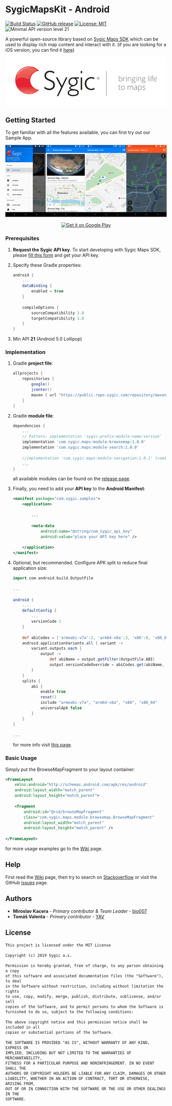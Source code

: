 # SygicMapsKit - Android

[![Build Status](https://travis-ci.com/Sygic/sygic-maps-kit-android.svg?branch=master)][8] [![GitHub release](https://img.shields.io/github/release/Sygic/sygic-maps-kit-android.svg)][1] [![License: MIT](https://img.shields.io/github/license/Sygic/sygic-maps-kit-android.svg)][12] ![Minimal API version level 21](https://img.shields.io/badge/API_level-21-green.svg)

A powerful open-source library based on [Sygic Maps SDK][5] which can be used to display rich map content and interact with it.
(if you are looking for a iOS version, you can find it [here][4])

<p align="center"><img src="assets/images/sygic_logo.png" alt="Sygic Logo"></p>

## Getting Started

To get familiar with all the features available, you can first try out our Sample App.

<p align="center"><a href="assets/images/screenshots_orig.png" target="_blank"><img src="assets/images/screenshots.png" alt="Screenshots"></a></p>
<p align="center"><a href="https://play.google.com/store/apps/details?id=com.sygic.samples" target="_blank"><img src="https://play.google.com/intl/en_us/badges/images/generic/en_badge_web_generic.png" alt="Get it on Google Play" height="80"></a></p>

### Prerequisites

1. **Request the Sygic API key**. To start developing with Sygic Maps SDK, please [fill this form][6] and get your API key.

2. Specify these Gradle properties:

    ```gradle
    android {
        ...
        dataBinding {
            enabled = true
        }
    
        compileOptions {
            sourceCompatibility 1.8
            targetCompatibility 1.8
        }
    }
    ```

3. Min API **21** (Android 5.0 Lollipop)

### Implementation

1. Gradle **project file**:

    ```gradle
    allprojects {
        repositories {
            google()
            jcenter()
            maven { url "https://public.repo.sygic.com/repository/maven-sygic-releases/" }
        }
    }
    ```

2. Gradle **module file**:

    ```gradle
    dependencies {
        ...
        // Pattern: implementation 'sygic-prefix:module-name:version'
        implementation 'com.sygic.maps:module-browsemap:1.0.0'
        implementation 'com.sygic.maps:module-search:1.0.0'
    
        //implementation 'com.sygic.maps:module-navigation:1.0.1' (coming soon)
        ...
    }
    ```
    
    all available modules can be found on the [release page][1].

3. Finally, you need to add your **API key** to the **Android Manifest**:

    ```xml
    <manifest package="com.sygic.samples">
        <application>
    
            ...
     
            <meta-data
                android:name="@string/com_sygic_api_key"
                android:value="place your API key here" />
    
        </application>
    </manifest>
    ```

4. Optional, but recommended. Configure APK split to reduce final application size:

    ```gradle
    import com.android.build.OutputFile
    
    ...
    
    android {
        ...
        defaultConfig {
            ...
            versionCode 1
        }
    
        def abiCodes = ['armeabi-v7a':2, 'arm64-v8a':3, 'x86':8, 'x86_64':9 ]
        android.applicationVariants.all { variant ->
            variant.outputs.each {
                output ->
                    def abiName = output.getFilter(OutputFile.ABI)
                    output.versionCodeOverride = abiCodes.get(abiName, 0) * 100000 + variant.versionCode
            }
        }
        splits {
            abi {
                enable true
                reset()
                include "armeabi-v7a", "arm64-v8a", "x86", "x86_64"
                universalApk false
            }
        }
    }
    
    ...
    ```

    for more info visit [this page][7].

### Basic Usage

Simply put the BrowseMapFragment to your layout container:

```xml
<FrameLayout
    xmlns:android="http://schemas.android.com/apk/res/android"
    android:layout_width="match_parent"
    android:layout_height="match_parent">

    <fragment
        android:id="@+id/browseMapFragment"
        class="com.sygic.maps.module.browsemap.BrowseMapFragment"
        android:layout_width="match_parent"
        android:layout_height="match_parent" />

</FrameLayout>
```

for more usage examples go to the [Wiki][2] page.

## Help

First read the [Wiki][2] page, then try to search on [Stackoverflow][9] or visit the GitHub [issues][3] page.

## Authors

* **Miroslav Kacera** - *Primary contributor & Team Leader* - [bio007][10]
* **Tomáš Valenta** - *Primary contributor* - [YAV][11]

## License

    This project is licensed under the MIT License

    Copyright (c) 2019 Sygic a.s.
    
    Permission is hereby granted, free of charge, to any person obtaining a copy
    of this software and associated documentation files (the "Software"), to deal
    in the Software without restriction, including without limitation the rights
    to use, copy, modify, merge, publish, distribute, sublicense, and/or sell
    copies of the Software, and to permit persons to whom the Software is
    furnished to do so, subject to the following conditions:
    
    The above copyright notice and this permission notice shall be included in all
    copies or substantial portions of the Software.
    
    THE SOFTWARE IS PROVIDED "AS IS", WITHOUT WARRANTY OF ANY KIND, EXPRESS OR
    IMPLIED, INCLUDING BUT NOT LIMITED TO THE WARRANTIES OF MERCHANTABILITY,
    FITNESS FOR A PARTICULAR PURPOSE AND NONINFRINGEMENT. IN NO EVENT SHALL THE
    AUTHORS OR COPYRIGHT HOLDERS BE LIABLE FOR ANY CLAIM, DAMAGES OR OTHER
    LIABILITY, WHETHER IN AN ACTION OF CONTRACT, TORT OR OTHERWISE, ARISING FROM,
    OUT OF OR IN CONNECTION WITH THE SOFTWARE OR THE USE OR OTHER DEALINGS IN THE
    SOFTWARE.
    
[1]: https://github.com/Sygic/sygic-maps-kit-android/releases
[2]: https://github.com/Sygic/sygic-maps-kit-android/wiki
[3]: https://github.com/Sygic/sygic-maps-kit-android/issues
[4]: https://github.com/Sygic/sygic-maps-kit-ios/
[5]: https://www.sygic.com/enterprise/maps-navigation-sdk-api-developers
[6]: https://www.sygic.com/enterprise/get-api-key/
[7]: https://developer.android.com/studio/build/configure-apk-splits
[8]: https://github.com/Sygic/sygic-maps-kit-android/
[9]: https://stackoverflow.com/questions/tagged/android+sygic
[10]: https://github.com/bio007
[11]: https://github.com/TomasValenta
[12]: https://github.com/Sygic/sygic-maps-kit-android/blob/master/LICENSE
